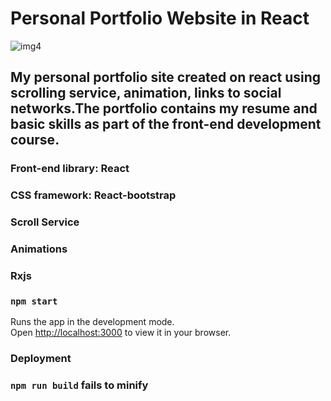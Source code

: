 # Personal Portfolio Website in React

![img4](https://user-images.githubusercontent.com/107538948/193025289-a3100617-80bd-4e93-9cfb-c760dc36ea72.png)


## My personal portfolio site created on react using scrolling service, animation, links to social networks.The portfolio contains my resume and basic skills as part of the front-end development course.

### Front-end library: React
### CSS framework: React-bootstrap
### Scroll Service
### Animations
### Rxjs





### `npm start`

Runs the app in the development mode.\
Open [http://localhost:3000](http://localhost:3000) to view it in your browser.

### Deployment



### `npm run build` fails to minify
